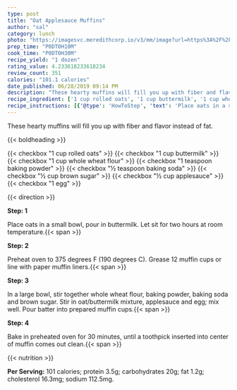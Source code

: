 ```yaml
---
type: post
title: "Oat Applesauce Muffins"
author: "sal"
category: lunch
photo: "https://imagesvc.meredithcorp.io/v3/mm/image?url=https%3A%2F%2Fimages.media-allrecipes.com%2Fuserphotos%2F7737552.jpg"
prep_time: "P0DT0H10M"
cook_time: "P0DT0H30M"
recipe_yield: "1 dozen"
rating_value: 4.233618233618234
review_count: 351
calories: "101.1 calories"
date_published: 06/28/2019 09:14 PM
description: "These hearty muffins will fill you up with fiber and flavor instead of fat."
recipe_ingredient: ['1 cup rolled oats', '1 cup buttermilk', '1 cup whole wheat flour', '1 teaspoon baking powder', '½ teaspoon baking soda', '½ cup brown sugar', '½ cup applesauce', '1 egg']
recipe_instructions: [{'@type': 'HowToStep', 'text': 'Place oats in a small bowl, pour in buttermilk. Let sit for two hours at room temperature.\n'}, {'@type': 'HowToStep', 'text': 'Preheat oven to 375 degrees F (190 degrees C). Grease 12 muffin cups or line with paper muffin liners.\n'}, {'@type': 'HowToStep', 'text': 'In a large bowl, stir together whole wheat flour, baking powder, baking soda and brown sugar. Stir in oat/buttermilk mixture, applesauce and egg; mix well. Pour batter into prepared muffin cups.\n'}, {'@type': 'HowToStep', 'text': 'Bake in preheated oven for 30 minutes, until a toothpick inserted into center of muffin comes out clean.\n'}]
---
```


These hearty muffins will fill you up with fiber and flavor instead of fat. 

{{< boldheading >}}

{{< checkbox "1 cup rolled oats" >}}
{{< checkbox "1 cup buttermilk" >}}
{{< checkbox "1 cup whole wheat flour" >}}
{{< checkbox "1 teaspoon baking powder" >}}
{{< checkbox "½ teaspoon baking soda" >}}
{{< checkbox "½ cup brown sugar" >}}
{{< checkbox "½ cup applesauce" >}}
{{< checkbox "1  egg" >}}


{{< direction >}}

**Step: 1**

Place oats in a small bowl, pour in buttermilk. Let sit for two hours at room temperature.{{< span >}}

**Step: 2**

Preheat oven to 375 degrees F (190 degrees C). Grease 12 muffin cups or line with paper muffin liners.{{< span >}}

**Step: 3**

In a large bowl, stir together whole wheat flour, baking powder, baking soda and brown sugar. Stir in oat/buttermilk mixture, applesauce and egg; mix well. Pour batter into prepared muffin cups.{{< span >}}

**Step: 4**

Bake in preheated oven for 30 minutes, until a toothpick inserted into center of muffin comes out clean.{{< span >}}

{{< nutrition >}}

**Per Serving:** 101 calories; protein 3.5g; carbohydrates 20g; fat 1.2g; cholesterol 16.3mg; sodium 112.5mg.